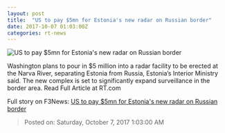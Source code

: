 ```yaml
---
layout: post
title:  "US to pay $5mn for Estonia's new radar on Russian border"
date: 2017-10-07 01:03:00Z
categories: rt-news
---
```


![US to pay $5mn for Estonia's new radar on Russian border](https://cdni.rt.com/files/2017.10/article/59d8123bfc7e93854f8b4567.jpg)

Washington plans to pour in $5 million into a radar facility to be erected at the Narva River, separating Estonia from Russia, Estonia’s Interior Ministry said. The new complex is set to significantly expand surveillance in the border area. Read Full Article at RT.com


Full story on F3News: [US to pay $5mn for Estonia's new radar on Russian border](http://www.f3nws.com/n/MUaRFC)

> Posted on: Saturday, October 7, 2017 1:03:00 AM
